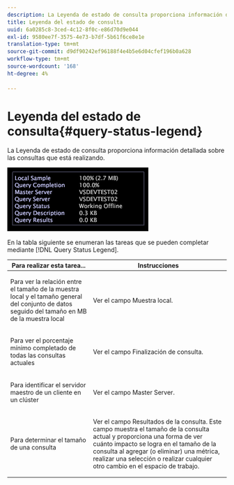 ```yaml
---
description: La Leyenda de estado de consulta proporciona información detallada sobre las consultas que está realizando.
title: Leyenda del estado de consulta
uuid: 6a0285c8-3ced-4c12-8f0c-e86d70d9e044
exl-id: 9580ee7f-3575-4e73-b7df-5b61f6ce8e1e
translation-type: tm+mt
source-git-commit: d9df90242ef96188f4e4b5e6d04cfef196b0a628
workflow-type: tm+mt
source-wordcount: '168'
ht-degree: 4%

---
```


# Leyenda del estado de consulta{#query-status-legend}

La Leyenda de estado de consulta proporciona información detallada sobre las consultas que está realizando.

![](assets/vis_StatusLegend.png)

En la tabla siguiente se enumeran las tareas que se pueden completar mediante [!DNL Query Status Legend].

<table id="table_BD9330D4B3014A84B24EF0E71872F627"> 
 <thead> 
  <tr> 
   <th colname="col1" class="entry"> Para realizar esta tarea... </th> 
   <th colname="col2" class="entry"> Instrucciones </th> 
  </tr> 
 </thead>
 <tbody> 
  <tr> 
   <td colname="col1"> <p>Para ver la relación entre el tamaño de la muestra local y el tamaño general del conjunto de datos seguido del tamaño en MB de la muestra local </p> </td> 
   <td colname="col2"> <p>Ver el campo <span class="wintitle"> Muestra local</span>. </p> </td> 
  </tr> 
  <tr> 
   <td colname="col1"> <p>Para ver el porcentaje mínimo completado de todas las consultas actuales </p> </td> 
   <td colname="col2"> <p>Ver el campo <span class="wintitle"> Finalización de consulta</span>. </p> </td> 
  </tr> 
  <tr> 
   <td colname="col1"> <p>Para identificar el servidor maestro de un cliente en un clúster </p> </td> 
   <td colname="col2"> <p>Ver el campo <span class="wintitle"> Master Server</span>. </p> </td> 
  </tr> 
  <tr> 
   <td colname="col1"> <p>Para determinar el tamaño de una consulta </p> </td> 
   <td colname="col2"> <p>Ver el campo <span class="wintitle"> Resultados de la consulta</span>. Este campo muestra el tamaño de la consulta actual y proporciona una forma de ver cuánto impacto se logra en el tamaño de la consulta al agregar (o eliminar) una métrica, realizar una selección o realizar cualquier otro cambio en el espacio de trabajo. </p> </td> 
  </tr> 
 </tbody> 
</table>
